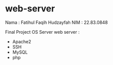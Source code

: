 # web-server
Nama : Fatihul Faqih Hudzayfah
NIM : 22.83.0848

Final Project OS Server
web server :
- Apache2
- SSH
- MySQL
- php
